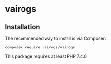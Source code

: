 # vairogs

Installation
------------

The recommended way to install is via Composer:

```
composer require vairogs/vairogs
```

This package requires at least PHP 7.4.0
